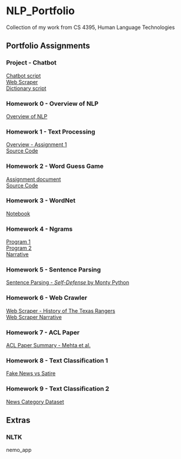 # NLP_Portfolio
Collection of my work from CS 4395, Human Language Technologies

## Portfolio Assignments
### Project - Chatbot
[Chatbot script](https://github.com/trb090020/NLP_Portfolio/blob/fc107b23684a91291bd00a71472fbcce9f8df86f/Chatbot/python-chat.py)  
[Web Scraper](https://github.com/trb090020/NLP_Portfolio/blob/fc107b23684a91291bd00a71472fbcce9f8df86f/Chatbot/python-scraper.py)  
[Dictionary script](https://github.com/trb090020/NLP_Portfolio/blob/fc107b23684a91291bd00a71472fbcce9f8df86f/Chatbot/python-dict.py)  
### Homework 0 - Overview of NLP
[Overview of NLP](https://github.com/trb090020/NLP_Portfolio/blob/main/Overview%20of%20NLP.pdf)
### Homework 1 - Text Processing
[Overview - Assignment 1](https://github.com/trb090020/NLP_Portfolio/blob/c94619411763ea094aff96d2e7488d810d56bdf3/Homework1/Homework%201%20Overview.pdf)  
[Source Code](https://github.com/trb090020/NLP_Portfolio/blob/c94619411763ea094aff96d2e7488d810d56bdf3/Homework1/HW1_trb090020.py)
### Homework 2 - Word Guess Game
[Assignment document](https://github.com/trb090020/NLP_Portfolio/blob/ae37ab74b1882f8c9425d4a7084b934d7dd5d7cb/Homework2/Portfolio%20Chapter%205%20Word%20Guess%20Game.pdf)  
[Source Code](https://github.com/trb090020/NLP_Portfolio/blob/ae37ab74b1882f8c9425d4a7084b934d7dd5d7cb/Homework2/HW2_trb090020.py)
### Homework 3 - WordNet
[Notebook](https://github.com/trb090020/NLP_Portfolio/blob/a2fdf0479711603ab54df703fb3df50033c5a694/Homework3/HW3_trb090020.pdf)
### Homework 4 - Ngrams
[Program 1](https://github.com/trb090020/NLP_Portfolio/blob/8c588bcd3825b67b063d463afd8456494aebcf09/Homework4/HW4_Program1_trb090020.py)  
[Program 2](https://github.com/trb090020/NLP_Portfolio/blob/8c588bcd3825b67b063d463afd8456494aebcf09/Homework4/HW4_Program2_trb090020.py)  
[Narrative](https://github.com/trb090020/NLP_Portfolio/blob/6642d6cb34be9f855219e20aa2d5cf4862c8747c/Homework4/HW4_narrative_trb090020.pdf)
### Homework 5 - Sentence Parsing
[Sentence Parsing - *Self-Defense* by Monty Python](https://github.com/trb090020/NLP_Portfolio/blob/8c588bcd3825b67b063d463afd8456494aebcf09/Homework5/HW5-trb090020.pdf)
### Homework 6 - Web Crawler
[Web Scraper - History of The Texas Rangers](https://github.com/trb090020/NLP_Portfolio/blob/a14f8edb751299a74316370ca8f7d0cd0c05510e/Homework6/HW6_trb090020.py)  
[Web Scraper Narrative](https://github.com/trb090020/NLP_Portfolio/blob/a14f8edb751299a74316370ca8f7d0cd0c05510e/Homework6/Web-Scraper-Narrative.pdf)  
### Homework 7 - ACL Paper
[ACL Paper Summary - Mehta et al.](https://github.com/trb090020/NLP_Portfolio/blob/9fcc90b8bc16db37800beed1d4006d000321af38/Homework7/ACL%20Paper%20Summary.pdf)
### Homework 8 - Text Classification 1
[Fake News vs Satire](https://github.com/trb090020/NLP_Portfolio/blob/9066ccd8b28e42626a67021d5932c1f46e4436ef/Homework8/HW8_trb090020.pdf)
### Homework 9 - Text Classification 2  
[News Category Dataset]()
## Extras
### NLTK
nemo_app
